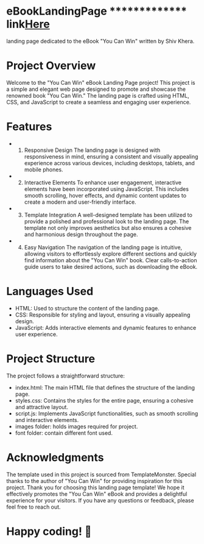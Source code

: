 # eBookLandingPage ************* link[Here]("https://bhalekar2410.github.io/eBookLandingPage/")
 landing page dedicated to the eBook "You Can Win" written by Shiv Khera.

# Project Overview
Welcome to the "You Can Win" eBook Landing Page project! This project is a simple and elegant web page designed to promote and showcase the renowned book "You Can Win." The landing page is crafted using HTML, CSS, and JavaScript to create a seamless and engaging user experience.

# Features
- 1. Responsive Design
The landing page is designed with responsiveness in mind, ensuring a consistent and visually appealing experience across various devices, including desktops, tablets, and mobile phones.

- 2. Interactive Elements
To enhance user engagement, interactive elements have been incorporated using JavaScript. This includes smooth scrolling, hover effects, and dynamic content updates to create a modern and user-friendly interface.

- 3. Template Integration
A well-designed template has been utilized to provide a polished and professional look to the landing page. The template not only improves aesthetics but also ensures a cohesive and harmonious design throughout the page.

- 4. Easy Navigation
The navigation of the landing page is intuitive, allowing visitors to effortlessly explore different sections and quickly find information about the "You Can Win" book. Clear calls-to-action guide users to take desired actions, such as downloading the eBook.

# Languages Used
- HTML: Used to structure the content of the landing page.
- CSS: Responsible for styling and layout, ensuring a visually appealing design.
- JavaScript: Adds interactive elements and dynamic features to enhance user experience.

# Project Structure
The project follows a straightforward structure:

- index.html: The main HTML file that defines the structure of the landing page.
- styles.css: Contains the styles for the entire page, ensuring a cohesive and attractive layout.
- script.js: Implements JavaScript functionalities, such as smooth scrolling and interactive elements.
- images folder: holds images required for project.
- font folder: contain different font used.


# Acknowledgments
The template used in this project is sourced from TemplateMonster.
Special thanks to the author of "You Can Win" for providing inspiration for this project.
Thank you for choosing this landing page template! We hope it effectively promotes the "You Can Win" eBook and provides a delightful experience for your visitors. If you have any questions or feedback, please feel free to reach out.

# Happy coding! 🚀
